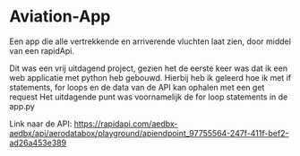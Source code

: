 # Aviation-App
Een app die alle vertrekkende en arriverende vluchten laat zien, door middel van een rapidApi.

Dit was een vrij uitdagend project, gezien het de eerste keer was dat ik een web applicatie met python heb gebouwd.
Hierbij heb ik geleerd hoe ik met if statements, for loops en de data van de API kan ophalen met een get request
Het uitdagende punt was voornamelijk de for loop statements in de app.py


Link naar de API: https://rapidapi.com/aedbx-aedbx/api/aerodatabox/playground/apiendpoint_97755564-247f-411f-bef2-ad26a453e389
